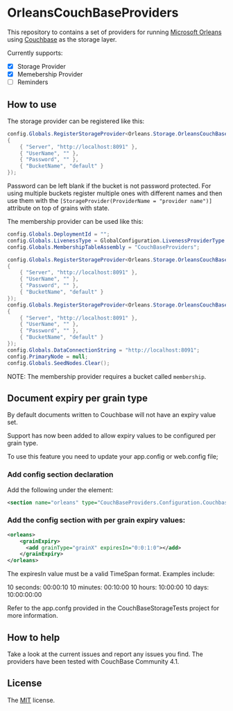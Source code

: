 # OrleansCouchBaseProviders

This repository to contains a set of providers for running [Microsoft Orleans](http://github.com/dotnet/orleans) using [Couchbase](http://couchbase.com) as the storage layer.

Currently supports:

- [x] Storage Provider
- [x] Memebership Provider
- [ ] Reminders

## How to use

The storage provider can be registered like this:

``` csharp
config.Globals.RegisterStorageProvider<Orleans.Storage.OrleansCouchBaseStorage>("default", new Dictionary<string, string>
{
    { "Server", "http://localhost:8091" },
    { "UserName", "" },
    { "Password", "" },
    { "BucketName", "default" }
});
```

Password can be left blank if the bucket is not password protected. For using multiple buckets register multiple ones with different names and then use them with the `[StorageProvider(ProviderName = "provider name")]` attribute on top of grains with state.

The membership provider can be used like this:

``` csharp
config.Globals.DeploymentId = "";
config.Globals.LivenessType = GlobalConfiguration.LivenessProviderType.Custom;
config.Globals.MembershipTableAssembly = "CouchBaseProviders";

config.Globals.RegisterStorageProvider<Orleans.Storage.OrleansCouchBaseStorage>("default", new Dictionary<string, string>
{
    { "Server", "http://localhost:8091" },
    { "UserName", "" },
    { "Password", "" },
    { "BucketName", "default" }
});
config.Globals.RegisterStorageProvider<Orleans.Storage.OrleansCouchBaseStorage>("PubSubStore", new Dictionary<string, string>
{
    { "Server", "http://localhost:8091" },
    { "UserName", "" },
    { "Password", "" },
    { "BucketName", "default" }
});
config.Globals.DataConnectionString = "http://localhost:8091";
config.PrimaryNode = null;
config.Globals.SeedNodes.Clear();
```

NOTE: The membership provider requires a bucket called `membership`.

## Document expiry per grain type

By default documents written to Couchbase will not have an expiry value set.

Support has now been added to allow expiry values to be configured per grain type.

To use this feature you need to update your app.config or web.config file;

### Add config section declaration

Add the following under the <configSections> element:

``` xml
<section name="orleans" type="CouchBaseProviders.Configuration.CouchbaseOrleansDocumentExpiry.CouchbaseOrleansConfigurationSection, CouchbaseProviders" />
```

### Add the config section with per grain expiry values:

``` xml
<orleans>
	<grainExpiry>
	  <add grainType="grainX" expiresIn="0:0:1:0"></add>
	</grainExpiry>
</orleans>
```

The expiresIn value must be a valid TimeSpan format. Examples include:

10 seconds: 00:00:10
10 minutes: 00:10:00
10 hours: 10:00:00
10 days: 10:00:00:00

Refer to the app.confg provided in the CouchBaseStorageTests project for more information.

## How to help

Take a look at the current issues and report any issues you find.
The providers have been tested with CouchBase Community 4.1.

## License

The [MIT](LICENSE) license.
